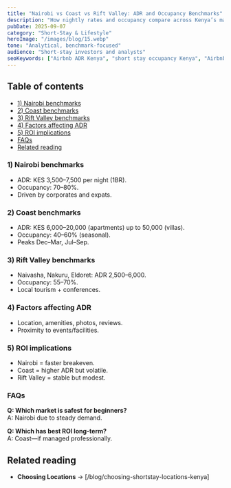 ```yaml
---
title: "Nairobi vs Coast vs Rift Valley: ADR and Occupancy Benchmarks"
description: "How nightly rates and occupancy compare across Kenya’s main short-stay markets."
pubDate: 2025-09-07
category: "Short-Stay & Lifestyle"
heroImage: "/images/blog/15.webp"
tone: "Analytical, benchmark-focused"
audience: "Short-stay investors and analysts"
seoKeywords: ["Airbnb ADR Kenya", "short stay occupancy Kenya", "Airbnb benchmarks Nairobi Mombasa Naivasha"]
---
```


## Table of contents
- [1) Nairobi benchmarks](#1-nairobi-benchmarks)
- [2) Coast benchmarks](#2-coast-benchmarks)
- [3) Rift Valley benchmarks](#3-rift-valley-benchmarks)
- [4) Factors affecting ADR](#4-factors-affecting-adr)
- [5) ROI implications](#5-roi-implications)
- [FAQs](#faqs)
- [Related reading](#related-reading)

### 1) Nairobi benchmarks
- ADR: KES 3,500–7,500 per night (1BR).
- Occupancy: 70–80%.
- Driven by corporates and expats.

### 2) Coast benchmarks
- ADR: KES 6,000–20,000 (apartments) up to 50,000 (villas).
- Occupancy: 40–60% (seasonal).
- Peaks Dec–Mar, Jul–Sep.

### 3) Rift Valley benchmarks
- Naivasha, Nakuru, Eldoret: ADR 2,500–6,000.
- Occupancy: 55–70%.
- Local tourism + conferences.

### 4) Factors affecting ADR
- Location, amenities, photos, reviews.
- Proximity to events/facilities.

### 5) ROI implications
- Nairobi = faster breakeven.
- Coast = higher ADR but volatile.
- Rift Valley = stable but modest.

### FAQs
**Q: Which market is safest for beginners?**  
A: Nairobi due to steady demand.

**Q: Which has best ROI long-term?**  
A: Coast—if managed professionally.

## Related reading
- **Choosing Locations** → [/blog/choosing-shortstay-locations-kenya]
